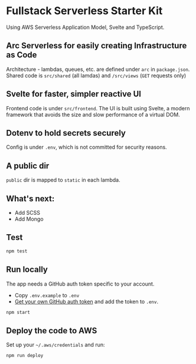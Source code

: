 # Fullstack Serverless Starter Kit

Using AWS Serverless Application Model, Svelte and TypeScript.

## Arc Serverless for easily creating Infrastructure as Code

Architecture - lambdas, queues, etc. are defined under `arc` in `package.json`. Shared code is `src/shared` (all lamdas) and `/src/views` (`GET` requests only)

## Svelte for faster, simpler reactive UI

Frontend code is under `src/frontend`. The UI is built using Svelte, a modern framework that avoids the size and slow performance of a virtual DOM. 

## Dotenv to hold secrets securely

Config is under `.env`, which is not committed for security reasons. 

## A public dir

`public` dir is mapped to `static` in each lambda.

## What's next:

 - Add SCSS
 - Add Mongo

## Test

```bash
npm test
```

## Run locally

The app needs a GitHub auth token specific to your account.

 - Copy `.env.example` to `.env`
 - [Get your own GitHub auth token](https://github.com/settings/tokens/new) and add the token to `.env`.

```bash
npm start
```

## Deploy the code to AWS

Set up your `~/.aws/credentials` and run:

```bash
npm run deploy
```
